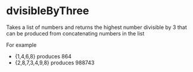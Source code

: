 # dvisibleByThree
Takes a list of numbers and returns the highest number divisible by 3 that can be produced from concatenating numbers in the list

For example
- {1,4,6,8} produces 864
- {2,8,7,3,4,9,8} produces 988743

